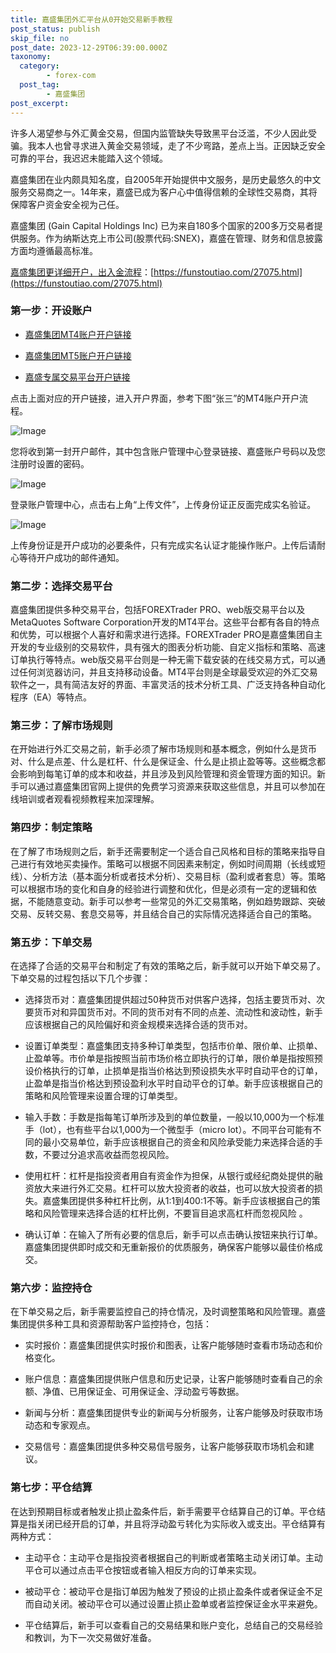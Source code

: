 ```yaml
---
title: 嘉盛集团外汇平台从0开始交易新手教程
post_status: publish
skip_file: no
post_date: 2023-12-29T06:39:00.000Z
taxonomy:
  category:
        - forex-com
  post_tag:
        - 嘉盛集团
post_excerpt: 
---
```

许多人渴望参与外汇黄金交易，但国内监管缺失导致黑平台泛滥，不少人因此受骗。我本人也曾寻求进入黄金交易领域，走了不少弯路，差点上当。正因缺乏安全可靠的平台，我迟迟未能踏入这个领域。

嘉盛集团在业内颇具知名度，自2005年开始提供中文服务，是历史最悠久的中文服务交易商之一。14年来，嘉盛已成为客户心中值得信赖的全球性交易商，其将保障客户资金安全视为己任。

嘉盛集团 (Gain Capital Holdings Inc) 已为来自180多个国家的200多万交易者提供服务。作为纳斯达克上市公司(股票代码:SNEX)，嘉盛在管理、财务和信息披露方面均遵循最高标准。

[嘉盛集团更详细开户，出入金流程](https://funstoutiao.com/27075.html)：[https://funstoutiao.com/27075.html](https://funstoutiao.com/27075.html)

### 第一步：开设账户

* [嘉盛集团MT4账户开户链接](https://s.ssgg.net/jsmt4)

* [嘉盛集团MT5账户开户链接](https://s.ssgg.net/jsmt5)

* [嘉盛专属交易平台开户链接](https://s.ssgg.net/js)

点击上面对应的开户链接，进入开户界面，参考下图“张三”的MT4账户开户流程。

![Image](https://prod-files-secure.s3.us-west-2.amazonaws.com/39ed1227-6d7d-4570-be36-9ccd4a2c4241/7a167aea-686b-400d-af59-4e18eb607a40/640.png?X-Amz-Algorithm=AWS4-HMAC-SHA256&X-Amz-Content-Sha256=UNSIGNED-PAYLOAD&X-Amz-Credential=ASIAZI2LB466ZKCNYQ7E%2F20251002%2Fus-west-2%2Fs3%2Faws4_request&X-Amz-Date=20251002T101310Z&X-Amz-Expires=3600&X-Amz-Security-Token=IQoJb3JpZ2luX2VjEJL%2F%2F%2F%2F%2F%2F%2F%2F%2F%2FwEaCXVzLXdlc3QtMiJIMEYCIQCKp1oDCafsO4kg43Ksy%2FtHb2PGKYsSLmAE1MtJY5w1BAIhAPl%2Fj%2BlGO%2BrKMHyoR92gTUVzjH7Mk38TELzbI2p0CO7HKv8DCCsQABoMNjM3NDIzMTgzODA1IgxQxYbCURmldsEKsfMq3ANyxAkQZ8SHDSDyHOYIaQz46z1lD%2BYGfXq8uj2%2FD0YBz1QMhnTLhAa8PIuTn8%2F2DuszMAXsHbWQvY53sdL2%2FQhPn%2BExzJxbjmlagr5x6TX4jJyVQcYw7aZtXUsQsE4wYg0v2qv9NcIlyACs2IziHzOaruTyLhRhbcjN4VAeipwswa%2FTqcesEX8oeDhgn10rJhGNyswKbtkHyMw%2BdhDcT3EeXTtpxI0cKUpcTBnHDUISuRStCsvN0nLSktfbuA%2BlXNVuUvnEIgsrlvmJ4gojPvfxrfKfl0MrJj4D5yjNcd9zPXdM%2F50Ojp4rkztwVWbQO0zMAhDLW8Q7Ean0HIVV2c9lyUdcMzsp6yo18j3mtfqiI%2FOB5kH1nCOXKh81mADMQI9yddzoG%2F3N0coMBCJeMGMB7jw6COllraHZZcT1oBP1gu%2BR48OyF72wwAMpBlhImfqc7WZFUtqnlKc1L6UOLcGlu9AdUTFxkzpusqZYwczlRuoLkapB9G3XkCqCIPX3Afmmiggg5MIbWpOdQeobqLb2TXronLiULRylbxUzWRfmHlfLte3y0RZkSY%2BakrCTB%2FDietvVVj2EaTj4Q014C%2B2jHxPhoqu8XFLtXnqseAz3C7fhJ3%2Bmixvd333UjzCMkfnGBjqkAYlozjynzwBn2TsDUvWQ%2FkxMCw87TOIj5%2F5G696pG20WaDgNhQolZ5tVpeWGybA6FToztHbbIKlpA8CzAHSgSWz89JTiL0nv2Vea8NtU9iy9jiSh0ZyYo5x0H3FVc1nKLJInK2ZnnwxmVbuSsefCi2odN5bc4y1TTiUfKsc2IHVOuO9pLVE4e58CLEPWAIA4q0xy5QvMiSib6VUvvwiGiEq28CZL&X-Amz-Signature=37bd90bed889278b4eb3906347e74ec4658dea01cb509687a0051861f70c8c74&X-Amz-SignedHeaders=host&x-amz-checksum-mode=ENABLED&x-id=GetObject)

您将收到第一封开户邮件，其中包含账户管理中心登录链接、嘉盛账户号码以及您注册时设置的密码。

![Image](https://prod-files-secure.s3.us-west-2.amazonaws.com/39ed1227-6d7d-4570-be36-9ccd4a2c4241/eaa1c6b3-2877-4284-a0e1-530e222c27fb/image.png?X-Amz-Algorithm=AWS4-HMAC-SHA256&X-Amz-Content-Sha256=UNSIGNED-PAYLOAD&X-Amz-Credential=ASIAZI2LB466ZKCNYQ7E%2F20251002%2Fus-west-2%2Fs3%2Faws4_request&X-Amz-Date=20251002T101310Z&X-Amz-Expires=3600&X-Amz-Security-Token=IQoJb3JpZ2luX2VjEJL%2F%2F%2F%2F%2F%2F%2F%2F%2F%2FwEaCXVzLXdlc3QtMiJIMEYCIQCKp1oDCafsO4kg43Ksy%2FtHb2PGKYsSLmAE1MtJY5w1BAIhAPl%2Fj%2BlGO%2BrKMHyoR92gTUVzjH7Mk38TELzbI2p0CO7HKv8DCCsQABoMNjM3NDIzMTgzODA1IgxQxYbCURmldsEKsfMq3ANyxAkQZ8SHDSDyHOYIaQz46z1lD%2BYGfXq8uj2%2FD0YBz1QMhnTLhAa8PIuTn8%2F2DuszMAXsHbWQvY53sdL2%2FQhPn%2BExzJxbjmlagr5x6TX4jJyVQcYw7aZtXUsQsE4wYg0v2qv9NcIlyACs2IziHzOaruTyLhRhbcjN4VAeipwswa%2FTqcesEX8oeDhgn10rJhGNyswKbtkHyMw%2BdhDcT3EeXTtpxI0cKUpcTBnHDUISuRStCsvN0nLSktfbuA%2BlXNVuUvnEIgsrlvmJ4gojPvfxrfKfl0MrJj4D5yjNcd9zPXdM%2F50Ojp4rkztwVWbQO0zMAhDLW8Q7Ean0HIVV2c9lyUdcMzsp6yo18j3mtfqiI%2FOB5kH1nCOXKh81mADMQI9yddzoG%2F3N0coMBCJeMGMB7jw6COllraHZZcT1oBP1gu%2BR48OyF72wwAMpBlhImfqc7WZFUtqnlKc1L6UOLcGlu9AdUTFxkzpusqZYwczlRuoLkapB9G3XkCqCIPX3Afmmiggg5MIbWpOdQeobqLb2TXronLiULRylbxUzWRfmHlfLte3y0RZkSY%2BakrCTB%2FDietvVVj2EaTj4Q014C%2B2jHxPhoqu8XFLtXnqseAz3C7fhJ3%2Bmixvd333UjzCMkfnGBjqkAYlozjynzwBn2TsDUvWQ%2FkxMCw87TOIj5%2F5G696pG20WaDgNhQolZ5tVpeWGybA6FToztHbbIKlpA8CzAHSgSWz89JTiL0nv2Vea8NtU9iy9jiSh0ZyYo5x0H3FVc1nKLJInK2ZnnwxmVbuSsefCi2odN5bc4y1TTiUfKsc2IHVOuO9pLVE4e58CLEPWAIA4q0xy5QvMiSib6VUvvwiGiEq28CZL&X-Amz-Signature=dc3ea9a3818ddd51b42b1a920044fe85ad52bbf08e6230c2a2b4f56a8c8de1ab&X-Amz-SignedHeaders=host&x-amz-checksum-mode=ENABLED&x-id=GetObject)

登录账户管理中心，点击右上角“上传文件”，上传身份证正反面完成实名验证。

![Image](https://prod-files-secure.s3.us-west-2.amazonaws.com/39ed1227-6d7d-4570-be36-9ccd4a2c4241/54090639-09fc-46b4-a135-e0289f707147/image.png?X-Amz-Algorithm=AWS4-HMAC-SHA256&X-Amz-Content-Sha256=UNSIGNED-PAYLOAD&X-Amz-Credential=ASIAZI2LB466ZKCNYQ7E%2F20251002%2Fus-west-2%2Fs3%2Faws4_request&X-Amz-Date=20251002T101310Z&X-Amz-Expires=3600&X-Amz-Security-Token=IQoJb3JpZ2luX2VjEJL%2F%2F%2F%2F%2F%2F%2F%2F%2F%2FwEaCXVzLXdlc3QtMiJIMEYCIQCKp1oDCafsO4kg43Ksy%2FtHb2PGKYsSLmAE1MtJY5w1BAIhAPl%2Fj%2BlGO%2BrKMHyoR92gTUVzjH7Mk38TELzbI2p0CO7HKv8DCCsQABoMNjM3NDIzMTgzODA1IgxQxYbCURmldsEKsfMq3ANyxAkQZ8SHDSDyHOYIaQz46z1lD%2BYGfXq8uj2%2FD0YBz1QMhnTLhAa8PIuTn8%2F2DuszMAXsHbWQvY53sdL2%2FQhPn%2BExzJxbjmlagr5x6TX4jJyVQcYw7aZtXUsQsE4wYg0v2qv9NcIlyACs2IziHzOaruTyLhRhbcjN4VAeipwswa%2FTqcesEX8oeDhgn10rJhGNyswKbtkHyMw%2BdhDcT3EeXTtpxI0cKUpcTBnHDUISuRStCsvN0nLSktfbuA%2BlXNVuUvnEIgsrlvmJ4gojPvfxrfKfl0MrJj4D5yjNcd9zPXdM%2F50Ojp4rkztwVWbQO0zMAhDLW8Q7Ean0HIVV2c9lyUdcMzsp6yo18j3mtfqiI%2FOB5kH1nCOXKh81mADMQI9yddzoG%2F3N0coMBCJeMGMB7jw6COllraHZZcT1oBP1gu%2BR48OyF72wwAMpBlhImfqc7WZFUtqnlKc1L6UOLcGlu9AdUTFxkzpusqZYwczlRuoLkapB9G3XkCqCIPX3Afmmiggg5MIbWpOdQeobqLb2TXronLiULRylbxUzWRfmHlfLte3y0RZkSY%2BakrCTB%2FDietvVVj2EaTj4Q014C%2B2jHxPhoqu8XFLtXnqseAz3C7fhJ3%2Bmixvd333UjzCMkfnGBjqkAYlozjynzwBn2TsDUvWQ%2FkxMCw87TOIj5%2F5G696pG20WaDgNhQolZ5tVpeWGybA6FToztHbbIKlpA8CzAHSgSWz89JTiL0nv2Vea8NtU9iy9jiSh0ZyYo5x0H3FVc1nKLJInK2ZnnwxmVbuSsefCi2odN5bc4y1TTiUfKsc2IHVOuO9pLVE4e58CLEPWAIA4q0xy5QvMiSib6VUvvwiGiEq28CZL&X-Amz-Signature=76c6f15f23f2df5ae2c84e79f22ca3d257436b1e08fbce11bddb5264a643749d&X-Amz-SignedHeaders=host&x-amz-checksum-mode=ENABLED&x-id=GetObject)

上传身份证是开户成功的必要条件，只有完成实名认证才能操作账户。上传后请耐心等待开户成功的邮件通知。

### 第二步：选择交易平台

嘉盛集团提供多种交易平台，包括FOREXTrader PRO、web版交易平台以及MetaQuotes Software Corporation开发的MT4平台。这些平台都有各自的特点和优势，可以根据个人喜好和需求进行选择。FOREXTrader PRO是嘉盛集团自主开发的专业级别的交易软件，具有强大的图表分析功能、自定义指标和策略、高速订单执行等特点。web版交易平台则是一种无需下载安装的在线交易方式，可以通过任何浏览器访问，并且支持移动设备。MT4平台则是全球最受欢迎的外汇交易软件之一，具有简洁友好的界面、丰富灵活的技术分析工具、广泛支持各种自动化程序（EA）等特点。

### 第三步：了解市场规则

在开始进行外汇交易之前，新手必须了解市场规则和基本概念，例如什么是货币对、什么是点差、什么是杠杆、什么是保证金、什么是止损止盈等等。这些概念都会影响到每笔订单的成本和收益，并且涉及到风险管理和资金管理方面的知识。新手可以通过嘉盛集团官网上提供的免费学习资源来获取这些信息，并且可以参加在线培训或者观看视频教程来加深理解。

### 第四步：制定策略

在了解了市场规则之后，新手还需要制定一个适合自己风格和目标的策略来指导自己进行有效地买卖操作。策略可以根据不同因素来制定，例如时间周期（长线或短线）、分析方法（基本面分析或者技术分析）、交易目标（盈利或者套息）等。策略可以根据市场的变化和自身的经验进行调整和优化，但是必须有一定的逻辑和依据，不能随意变动。新手可以参考一些常见的外汇交易策略，例如趋势跟踪、突破交易、反转交易、套息交易等，并且结合自己的实际情况选择适合自己的策略。

### 第五步：下单交易

在选择了合适的交易平台和制定了有效的策略之后，新手就可以开始下单交易了。下单交易的过程包括以下几个步骤：

* 选择货币对：嘉盛集团提供超过50种货币对供客户选择，包括主要货币对、次要货币对和异国货币对。不同的货币对有不同的点差、流动性和波动性，新手应该根据自己的风险偏好和资金规模来选择合适的货币对。

* 设置订单类型：嘉盛集团支持多种订单类型，包括市价单、限价单、止损单、止盈单等。市价单是指按照当前市场价格立即执行的订单，限价单是指按照预设价格执行的订单，止损单是指当价格达到预设损失水平时自动平仓的订单，止盈单是指当价格达到预设盈利水平时自动平仓的订单。新手应该根据自己的策略和风险管理来设置合理的订单类型。

* 输入手数：手数是指每笔订单所涉及到的单位数量，一般以10,000为一个标准手（lot），也有些平台以1,000为一个微型手（micro lot）。不同平台可能有不同的最小交易单位，新手应该根据自己的资金和风险承受能力来选择合适的手数，不要过分追求高收益而忽视风险。

* 使用杠杆：杠杆是指投资者用自有资金作为担保，从银行或经纪商处提供的融资放大来进行外汇交易。杠杆可以放大投资者的收益，也可以放大投资者的损失。嘉盛集团提供多种杠杆比例，从1:1到400:1不等。新手应该根据自己的策略和风险管理来选择合适的杠杆比例，不要盲目追求高杠杆而忽视风险 。

* 确认订单：在输入了所有必要的信息后，新手可以点击确认按钮来执行订单。嘉盛集团提供即时成交和无重新报价的优质服务，确保客户能够以最佳价格成交。

### 第六步：监控持仓

在下单交易之后，新手需要监控自己的持仓情况，及时调整策略和风险管理。嘉盛集团提供多种工具和资源帮助客户监控持仓，包括：

* 实时报价：嘉盛集团提供实时报价和图表，让客户能够随时查看市场动态和价格变化。

* 账户信息：嘉盛集团提供账户信息和历史记录，让客户能够随时查看自己的余额、净值、已用保证金、可用保证金、浮动盈亏等数据。

* 新闻与分析：嘉盛集团提供专业的新闻与分析服务，让客户能够及时获取市场动态和专家观点。

* 交易信号：嘉盛集团提供多种交易信号服务，让客户能够获取市场机会和建议。

### 第七步：平仓结算

在达到预期目标或者触发止损止盈条件后，新手需要平仓结算自己的订单。平仓结算是指关闭已经开启的订单，并且将浮动盈亏转化为实际收入或支出。平仓结算有两种方式：

* 主动平仓：主动平仓是指投资者根据自己的判断或者策略主动关闭订单。主动平仓可以通过点击平仓按钮或者输入相反方向的订单来实现。

* 被动平仓：被动平仓是指订单因为触发了预设的止损止盈条件或者保证金不足而自动关闭。被动平仓可以通过设置止损止盈单或者监控保证金水平来避免。

* 平仓结算后，新手可以查看自己的交易结果和账户变化，总结自己的交易经验和教训，为下一次交易做好准备。